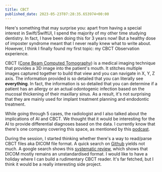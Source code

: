 ```yaml
---
title: CBCT
published_date: 2023-05-23T07:28:35.653974+00:00
---
```


Here's something that may surprise you: apart from having a special interest in Swift/SwiftUI, I spend the majority of my other time studying dentistry. In fact, I have been doing this for 3 years now! But a healthy dose of imposter syndrome meant that I never really knew what to write about. However, I think I finally found my first topic: my CBCT Observation experience.

CBCT ([Cone Beam Computed Tomography](https://en.wikipedia.org/wiki/Cone_beam_computed_tomography)) is a medical imaging technique that provides a 3D image into the patient's mouth. It stitches multiple images captured together to build that view and you can navigate in X, Y, Z axis. The information provided is so detailed that you can literally see **everything**. In fact, the information is so detailed that you can determine if a patient has an allergy or an actual odontogenic infection based on the mucosal thickening of their maxillary sinus. As a result, it's not surprising that they are mainly used for implant treatment planning and endodontic treatment.

While going through 5 cases, the radiologist and I also talked about the implications of AI and CBCT. We thought that it would be interesting for the AI to provide differential diagnoses based on the data. I currently know that there's one company covering this space, as mentioned by this [podcast](https://www.truedentalsuccess.com/the-dentalpreneur-podcast/1545-ai-in-dentistry/).

During the session, I started thinking whether there's a way to read/parse CBCT files aka DICOM file format. A quick search on [Github](https://github.com/topics/cbct) yields not much.   A google search shows this [systematic review](https://www.ncbi.nlm.nih.gov/pmc/articles/PMC3222558/), which shows that DICOM mostly remains an unstandardised format. I would like to have a holiday where I can build a rudimentary CBCT reader. It's far fetched, but I think it would be a really interesting side project.
